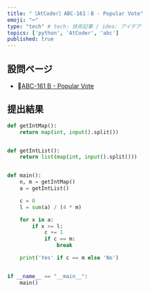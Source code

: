 ```yaml
---
title: "［AtCoder］ABC-161｜B - Popular Vote"
emoji: "⌨️"
type: "tech" # tech: 技術記事 / idea: アイデア
topics: ['python', 'AtCoder', 'abc']
published: true
---
```


## 設問ページ

- 🔗[ABC-161 B - Popular Vote](https://atcoder.jp/contests/abc161/tasks/abc161_b)

## 提出結果

```python
def getIntMap():
    return map(int, input().split())


def getIntList():
    return list(map(int, input().split()))


def main():
    n, m = getIntMap()
    a = getIntList()

    c = 0
    l = sum(a) / (4 * m)

    for x in a:
        if x >= l:
            c += 1
            if c == m:
                break

    print('Yes' if c == m else 'No')


if __name__ == "__main__":
    main()
```
